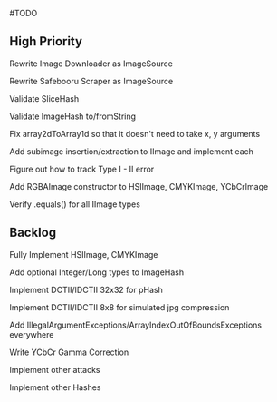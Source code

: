 #TODO 

## High Priority

Rewrite Image Downloader as ImageSource

Rewrite Safebooru Scraper as ImageSource

Validate SliceHash

Validate ImageHash to/fromString

Fix array2dToArray1d so that it doesn't need to take x, y arguments

Add subimage insertion/extraction to IImage and implement each

Figure out how to track Type I - II error

Add RGBAImage constructor to HSIImage, CMYKImage, YCbCrImage

Verify .equals() for all IImage types


## Backlog

Fully Implement HSIImage, CMYKImage

Add optional Integer/Long types to ImageHash

Implement DCTII/IDCTII 32x32 for pHash

Implement DCTII/IDCTII 8x8 for simulated jpg compression

Add IllegalArgumentExceptions/ArrayIndexOutOfBoundsExceptions everywhere

Write YCbCr Gamma Correction

Implement other attacks

Implement other Hashes
